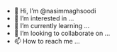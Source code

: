 - 👋 Hi, I’m @nasimmaghsoodi
- 👀 I’m interested in ...
- 🌱 I’m currently learning ...
- 💞️ I’m looking to collaborate on ...
- 📫 How to reach me ...

<!---
nasimmaghsoodi/nasimmaghsoodi is a ✨ special ✨ repository because its `README.md` (this file) appears on your GitHub profile.
You can click the Preview link to take a look at your changes.
--->
